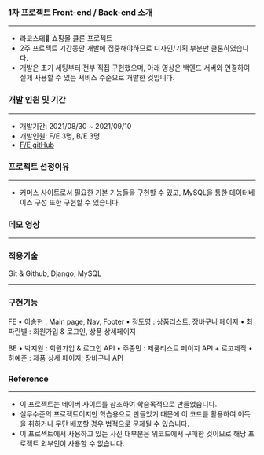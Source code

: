 ### 1차 프로젝트 Front-end / Back-end 소개

---

- 라코스테🐊 쇼핑몰 클론 프로젝트
- 2주 프로젝트 기간동안 개발에 집중해야하므로 디자인/기획 부분만 클론하였습니다.
- 개발은 초기 세팅부터 전부 직접 구현했으며, 아래 영상은 백엔드 서버와 연결하여 실제 사용할 수 있는 서비스 수준으로 개발한 것입니다.

### 개발 인원 및 기간

---

- 개발기간: 2021/08/30 ~ 2021/09/10
- 개발인원: F/E 3명, B/E 3명
- <a href="https://github.com/wecode-bootcamp-korea/24-1st-LaFesta-frontend">F/E gitHub</a>

### 프로젝트 선정이유

---

- 커머스 사이트로서 필요한 기본 기능들을 구현할 수 있고, MySQL을 통한 데이터베이스 구성 또한 구현할 수 있습니다. 

### 데모 영상

---



### 적용기술

Git & Github,
Django, MySQL


---

### 구현기능
FE
• 이송현 :  Main page, Nav, Footer
• 정도영 : 상품리스트, 장바구니 페이지 
• 최파란별 : 회원가입 & 로그인, 상품 상세페이지 

BE
• 박지원 :  회원가입 & 로그인 API 
• 주종민 : 제품리스트 페이지 API + 로고제작
• 하예준 : 제품 상세 페이지, 장바구니 API

### Reference

---

- 이 프로젝트는 네이버 사이트를 참조하여 학습목적으로 만들었습니다.
- 실무수준의 프로젝트이지만 학습용으로 만들었기 때문에 이 코드를 활용하여 이득을 취하거나 무단 배포할 경우 법적으로 문제될 수 있습니다.
- 이 프로젝트에서 사용하고 있는 사진 대부분은 위코드에서 구매한 것이므로 해당 프로젝트 외부인이 사용할 수 없습니다.
